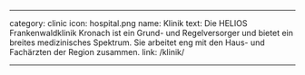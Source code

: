 ---

category: clinic
icon: hospital.png
name: Klinik
text: Die HELIOS Frankenwaldklinik Kronach ist ein Grund- und Regelversorger und bietet ein breites medizinisches Spektrum. Sie arbeitet eng mit den Haus- und Fachärzten der Region zusammen.
link: /klinik/

---